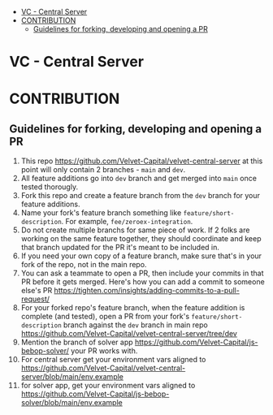 - [VC - Central Server](#vc---central-server)
- [CONTRIBUTION](#contribution)
  - [Guidelines for forking, developing and opening a PR](#guidelines-for-forking-developing-and-opening-a-pr)

# VC - Central Server

# CONTRIBUTION

## Guidelines for forking, developing and opening a PR

1. This repo https://github.com/Velvet-Capital/velvet-central-server at this point will only contain 2 branches - `main` and `dev`. 
2. All feature additions go into `dev` branch and get merged into `main` once tested thorougly.
3. Fork this repo and create a feature branch from the `dev` branch for your feature additions. 
4. Name your fork's feature branch something like `feature/short-description`. For example, `fee/zeroex-integration`. 
5. Do not create multiple branchs for same piece of work. If 2 folks are working on the same feature together, they should coordinate and keep that branch updated for the PR it's meant to be included in. 
6. If you need your own copy of a feature branch, make sure that's in your fork of the repo, not in the main repo. 
7. You can ask a teammate to open a PR, then include your commits in that PR before it gets merged. Here's how you can add a commit to someone else's PR https://tighten.com/insights/adding-commits-to-a-pull-request/
8. For your forked repo's feature branch, when the feature addition is complete (and tested), open a PR from your fork's `feature/short-description` branch against the `dev` branch in main repo https://github.com/Velvet-Capital/velvet-central-server/tree/dev
9. Mention the branch of solver app https://github.com/Velvet-Capital/js-bebop-solver/ your PR works with. 
10. For central server get your environment vars aligned to https://github.com/Velvet-Capital/velvet-central-server/blob/main/env.example
11. for solver app, get your environment vars aligned to https://github.com/Velvet-Capital/js-bebop-solver/blob/main/env.example
